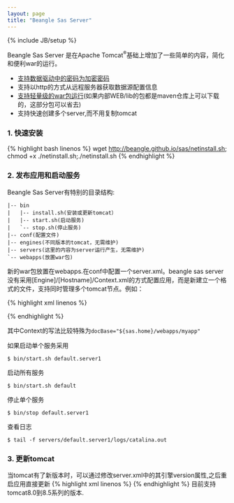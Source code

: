 ```yaml
---
layout: page
title: "Beangle Sas Server"
---
```

{% include JB/setup %}

Beangle Sas Server 是在Apache Tomcat<sup>®</sup>基础上增加了一些简单的内容，简化和便利war的运行。

* [支持数据驱动中的密码为加密密码](/sas/resource.html)
* 支持以http的方式从远程服务器获取数据源配置信息
* [支持轻量级的war包运行](/sas/lightwar.html)(如果内部WEB/lib的包都是maven仓库上可以下载的，这部分包可以省去)
* 支持快速创建多个server,而不用复制tomcat

### 1. 快速安装

{% highlight bash linenos %}
wget http://beangle.github.io/sas/netinstall.sh; chmod +x ./netinstall.sh;./netinstall.sh
{% endhighlight %}
### 2. 发布应用和启动服务

Beangle Sas Server有特别的目录结构:

    |-- bin
    |   |-- install.sh(安装或更新tomcat）
    |   |-- start.sh(启动服务)
    |   `-- stop.sh(停止服务)
    |-- conf(配置文件)
    |-- engines(不同版本的tomcat，无需维护)
    |-- servers(这里的内容为server运行产生，无需维护)
    `-- webapps(放置war包)

新的war包放置在webapps.在conf中配置一个server.xml。beangle sas server没有采用[Engine]/[Hostname]/Context.xml的方式配置应用，而是新建立一个格式的文件，支持同时管理多个tomcat节点。例如：

{% highlight xml linenos %}
<?xml version='1.0' encoding='utf-8'?>
<Sas version="0.3.2">
  <!--从这里下载webapp的各类依赖性，如果涉及到没有开源的包，可以改为自己的伺服-->
  <Repository remote="maven.aliyun.com/nexus/content/groups/public"/>

  <Engines>
    <Engine name="tomcat80" type="tomcat" version="8.0.44">
      <!--添加数据源需要的驱动,没有该类型数据库需要的可以省略-->
      <Jar gav="org.postgresql:postgresql:42.1.1"/>
      <!--添加本地驱动,例如需要访问Oracle-->
      <Jar path="/opt/oracle/ojdbc6.jar"/>
    </Engine>
  </Engines>

  <Farms>
    <Farm name="default" engine="tomcat80">
      <JvmArgs opts="-noverify -Xmx500M -Xms500M"/>
      <Http acceptCount="100" maxThreads="200" minSpareThreads="10"
            connectionTimeout="20000" disableUploadTimeout="true" compression="off" />
      <Server name="server1" http="8080"  />
      <Server name="server2" http="8081"  />
    </Farm>
  </Farms>

<!--
  <Webapps>
    <Webapp name="${your_app_name}" reloadable="false" docBase="${sas.home}/webapps/${your_war_name}">
      <ResourceRef ref="jdbc/${datasource}"/>
    </Webapp>
  </Webapps>

  <Resources>
    <Resource  name="jdbc/${datasource}"   driverClassName="org.postgresql.Driver"
                      url="jdbc:postgresql://localhost:5432/postgres"   type="javax.sql.DataSource"
                      username="postgres"  password="postgres" />
  </Resources>

  <Deployments>
    <Deployment webapp="${your_app_name}" on="default" path="/${context_path}"  />
  </Deployments>
 -->
</Sas>

{% endhighlight %}

其中Context的写法比较特殊为`docBase="${sas.home}/webapps/myapp"`

如果启动单个服务采用

    $ bin/start.sh default.server1

启动所有服务

    $ bin/start.sh default

停止单个服务

    $ bin/stop default.server1

查看日志

    $ tail -f servers/default.server1/logs/catalina.out

### 3. 更新tomcat

当tomcat有了新版本时，可以通过修改server.xml中的其引擎version属性,之后重启应用直接更新
{% highlight xml linenos %}
<Engine name="tomcat80" type="tomcat" version="8.5.15">
</Engine>
{% endhighlight %}
目前支持tomcat8.0到8.5系列的版本.
